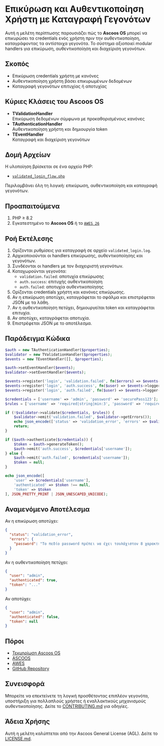 # Επικύρωση και Αυθεντικοποίηση Χρήστη με Καταγραφή Γεγονότων

Αυτή η μελέτη περίπτωσης παρουσιάζει πώς το **Ascoos OS** μπορεί να επικυρώσει τα credentials ενός χρήστη πριν την αυθεντικοποίηση, καταγράφοντας τα αντίστοιχα γεγονότα. Το σύστημα αξιοποιεί modular handlers για επικύρωση, αυθεντικοποίηση και διαχείριση γεγονότων.

## Σκοπός
- Επικύρωση credentials χρήστη με κανόνες
- Αυθεντικοποίηση χρήστη βάσει επικυρωμένων δεδομένων
- Καταγραφή γεγονότων επιτυχίας ή αποτυχίας

## Κύριες Κλάσεις του Ascoos OS
- **TValidationHandler**  
  Επικύρωση δεδομένων σύμφωνα με προκαθορισμένους κανόνες  
- **TAuthenticationHandler**  
  Αυθεντικοποίηση χρήστη και δημιουργία token  
- **TEventHandler**  
  Καταγραφή και διαχείριση γεγονότων  

## Δομή Αρχείων
Η υλοποίηση βρίσκεται σε ένα αρχείο PHP:
- [`validated_login_flow.php`](validated_login_flow.php)

Περιλαμβάνει όλη τη λογική: επικύρωση, αυθεντικοποίηση και καταγραφή γεγονότων.

## Προαπαιτούμενα
1. PHP ≥ 8.2  
2. Εγκατεστημένο το **Ascoos OS** ή το [`AWES 26`](https://awes.ascoos.com)

## Ροή Εκτέλεσης
1. Ορίζονται ρυθμίσεις για καταγραφή σε αρχείο `validated_login.log`.
2. Αρχικοποιούνται οι handlers επικύρωσης, αυθεντικοποίησης και γεγονότων.
3. Συνδέονται οι handlers με τον διαχειριστή γεγονότων.
4. Καταχωρούνται γεγονότα:
   - `validation.failed`: αποτυχία επικύρωσης
   - `auth.success`: επιτυχής αυθεντικοποίηση
   - `auth.failed`: αποτυχία αυθεντικοποίησης
5. Ορίζονται credentials χρήστη και κανόνες επικύρωσης.
6. Αν η επικύρωση αποτύχει, καταγράφεται το σφάλμα και επιστρέφεται JSON με τα λάθη.
7. Αν η αυθεντικοποίηση πετύχει, δημιουργείται token και καταγράφεται επιτυχία.
8. Αν αποτύχει, καταγράφεται αποτυχία.
9. Επιστρέφεται JSON με το αποτέλεσμα.

## Παράδειγμα Κώδικα
```php
$auth = new TAuthenticationHandler($properties);
$validator = new TValidationHandler($properties);
$events = new TEventHandler([], $properties);

$auth->setEventHandler($events);
$validator->setEventHandler($events);

$events->register('login', 'validation.failed', fn($errors) => $events->logger->log("Validation failed: " . json_encode($errors)));
$events->register('login', 'auth.success', fn($user) => $events->logger->log("Authentication successful for: $user"));
$events->register('login', 'auth.failed', fn($user) => $events->logger->log("Authentication failed for: $user"));

$credentials = ['username' => 'admin', 'password' => 'securePass123'];
$rules = ['username' => 'required|string|min:3', 'password' => 'required|string|min:8'];

if (!$validator->validate($credentials, $rules)) {
    $validator->emit('validation.failed', $validator->getErrors());
    echo json_encode(['status' => 'validation_error', 'errors' => $validator->getErrors()], JSON_PRETTY_PRINT | JSON_UNESCAPED_UNICODE);
    return;
}

if ($auth->authenticate($credentials)) {
    $token = $auth->generateToken();
    $auth->emit('auth.success', $credentials['username']);
} else {
    $auth->emit('auth.failed', $credentials['username']);
    $token = null;
}

echo json_encode([
    'user' => $credentials['username'],
    'authenticated' => $token !== null,
    'token' => $token
], JSON_PRETTY_PRINT | JSON_UNESCAPED_UNICODE);
```

## Αναμενόμενο Αποτέλεσμα
Αν η επικύρωση αποτύχει:
```json
{
  "status": "validation_error",
  "errors": {
    "password": "Το πεδίο password πρέπει να έχει τουλάχιστον 8 χαρακτήρες."
  }
}
```

Αν η αυθεντικοποίηση πετύχει:
```json
{
  "user": "admin",
  "authenticated": true,
  "token": "..."
}
```

Αν αποτύχει:
```json
{
  "user": "admin",
  "authenticated": false,
  "token": null
}
```

## Πόροι
- [Τεκμηρίωση Ascoos OS](/docs/)  
- [ASCOOS](https://www.ascoos.com)
- [AWES](https://awes.ascoos.com)  
- [GitHub Repository](https://github.com/ascoos/os)

## Συνεισφορά
Μπορείτε να επεκτείνετε τη λογική προσθέτοντας επιπλέον γεγονότα, υποστήριξη για πολλαπλούς χρήστες ή εναλλακτικούς μηχανισμούς αυθεντικοποίησης. Δείτε το [CONTRIBUTING.md](/CONTRIBUTING.md) για οδηγίες.

## Άδεια Χρήσης
Αυτή η μελέτη καλύπτεται από την Ascoos General License (AGL). Δείτε το [LICENSE.md](/LICENSE.md).
